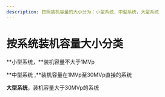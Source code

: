```yaml
---
description: 按照装机容量的大小分为：小型系统，中型系统，大型系统
---
```


# 按系统装机容量大小分类

**小型系统，**装机容量不大于1MVp

**中型系统 ,**装机容量在1MVp至30MVp直接的系统

**大型系统**，装机容量大于30MVp的系统

